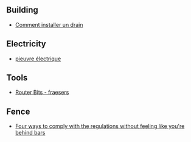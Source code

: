 ## Building

- [Comment installer un drain](https://fr.wikihow.com/installer-un-drain)

## Electricity

- [pieuvre électrique](https://www.leroymerlin.fr/v3/p/campus/le-montage-en-pieuvre-electrique-l1401173836)

## Tools

- [Router Bits - fraesers](https://www.fine-tools.com/fraeser.html)

## Fence

- [Four ways to comply with the regulations without feeling like you're behind bars](https://www.landscapology.com.au/blog-collection/2014/1/23/design-class-pool-fences)
